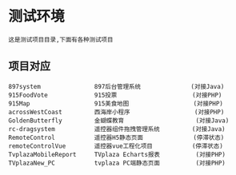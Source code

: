 # 测试环境
    这是测试项目目录,下面有各种测试项目

## 项目对应
    897system               897后台管理系统              (对接Java)
    915FoodVote             915投票                     (对接PHP)
    915Map                  915美食地图                  (对接PHP)
    acrossWestCoast         西海岸小程序                  (对接PHP)
    GoldenButterfly         金蝴蝶教育                    (对接Java)
    rc-dragsystem           遥控器组件拖拽管理系统         (对接Java)
    RemoteControl           遥控器H5静态页面              (停滞状态)
    remoteControlVue        遥控器vue工程化项目           (停滞状态)
    TvplazaMobileReport     TVplaza Echarts报表          (对接PHP)
    TVplazaNew_PC           tvplaza PC端静态页面          (对接PHP)


